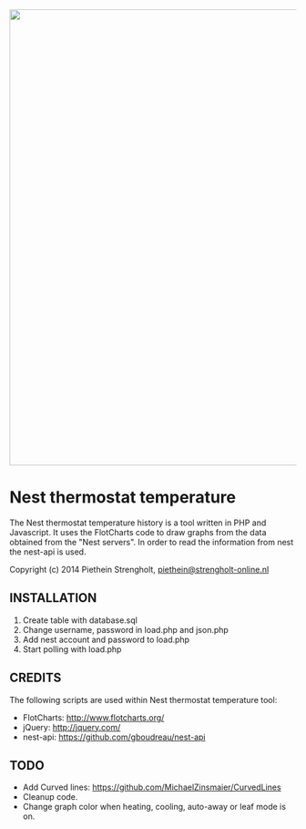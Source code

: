 <a href="http://www.strengholt-online.nl">
  <img src="http://www.strengholt-online.nl/wp-content/uploads/2014/11/nest-temp2.png" width="800px">
</a>

Nest thermostat temperature
=======

The Nest thermostat temperature history is a tool written in PHP and Javascript. It uses the FlotCharts code to draw graphs from the data obtained from the "Nest servers". In order to read the information from nest the nest-api is used.

Copyright (c) 2014 Piethein Strengholt, piethein@strengholt-online.nl

INSTALLATION
------------

1. Create table with database.sql
2. Change username, password in load.php and json.php
3. Add nest account and password to load.php
4. Start polling with load.php


CREDITS
-------

The following scripts are used within Nest thermostat temperature tool:

* FlotCharts: http://www.flotcharts.org/
* jQuery: http://jquery.com/
* nest-api: https://github.com/gboudreau/nest-api


TODO
----

* Add Curved lines: https://github.com/MichaelZinsmaier/CurvedLines
* Cleanup code.
* Change graph color when heating, cooling, auto-away or leaf mode is on.